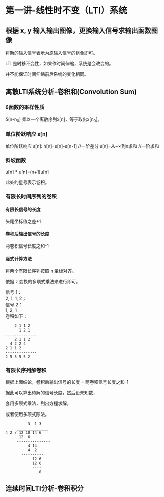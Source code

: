 # 第一讲-线性时不变（LTI）系统
## 根据 x, y 输入输出图像，更换输入信号求输出函数图像
将新的输入信号表示为原输入信号的组合即可。

LTI 是时移不变性，如果作时间伸缩，系统是会改变的。

并不能保证时间伸缩前后系统的变化相同。
## 离散LTI系统分析-卷积和(Convolution Sum)
### &delta;函数的采样性质
&delta;(n-n<sub>0</sub>) 乘以一个离散序列x[n]，等于取出x[n<sub>0</sub>]。
### 单位阶跃响应 s[n]
单位阶跃响应 s[n]:
h[n]=s[n]-s[n-1] //一阶差分
s[n]=从-∞到n求和 //一阶求和
### 斜坡函数
u[n] __\*__ u[n]=(n+1)u[n]

此处的星号表示卷积。
### 有限长时间序列的卷积
#### 有限长信号的长度
头尾坐标值之差+1
#### 卷积后输出信号的长度
两卷积信号长度之和-1
#### 竖式计算方法
将两个有限长序列按照 n 坐标对齐。

依据 z 变换的多项式乘法来进行即可。

信号 1：<br>
2, 1, 1, 2；<br>
信号 2：<br>
1, 2, 1<br>
卷积如下：<br>
```
    2 1 1 2
      1 2 1
--------------
    2 1 1 2
  4 2 2 4
2 1 1 2
--------------
2 5 5 5 5 2
```
### 有限长序列解卷积
根据上面结论，卷积后输出信号的长度 = 两卷积信号长度之和-1

据此可以算出待解的信号长度，然后设未知数，

套用多项式乘法，列出方程求解。

或者使用多项式除法。
```
          3  1 3
     ______________
4 2 / 12 10 14 6
      12  6
     ---------------
          4 14
          4  2
       ----------
            12 6
            12 6
            ----
               0
```
## 连续时间LTI分析-卷积积分
###

